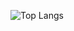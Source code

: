 ![Top Langs](https://github-readme-stats.vercel.app/api/top-langs/?username=nahyeonkim&layout=compact)
